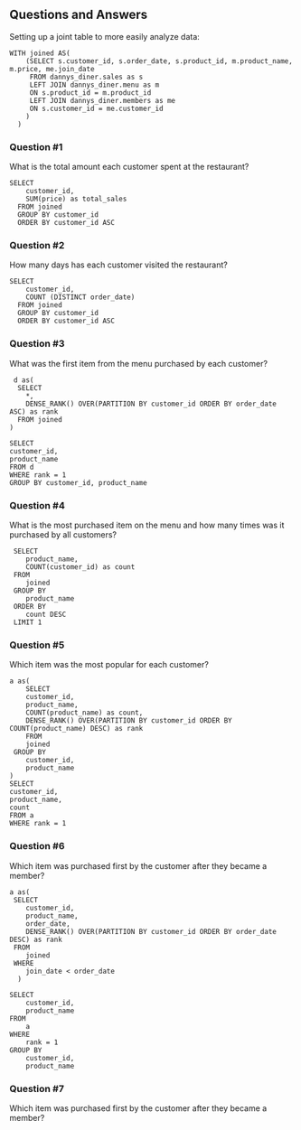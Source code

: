 ## Questions and Answers
Setting up a joint table to more easily analyze data:
```
WITH joined AS(
	(SELECT s.customer_id, s.order_date, s.product_id, m.product_name, m.price, me.join_date
     FROM dannys_diner.sales as s
     LEFT JOIN dannys_diner.menu as m
     ON s.product_id = m.product_id
     LEFT JOIN dannys_diner.members as me
     ON s.customer_id = me.customer_id
    )
  )
```
### Question #1
What is the total amount each customer spent at the restaurant?
```
SELECT 
  	customer_id,
    SUM(price) as total_sales
  FROM joined
  GROUP BY customer_id
  ORDER BY customer_id ASC
```
### Question #2
How many days has each customer visited the restaurant?
```
SELECT 
  	customer_id,
    COUNT (DISTINCT order_date)
  FROM joined
  GROUP BY customer_id
  ORDER BY customer_id ASC
```
### Question #3
What was the first item from the menu purchased by each customer?
```
 d as(
  SELECT 
  	*,
    DENSE_RANK() OVER(PARTITION BY customer_id ORDER BY order_date ASC) as rank
  FROM joined
)

SELECT 
customer_id,
product_name
FROM d
WHERE rank = 1
GROUP BY customer_id, product_name
```
### Question #4
What is the most purchased item on the menu and how many times was it purchased by all customers?
```
 SELECT
 	product_name,
    COUNT(customer_id) as count
 FROM
 	joined
 GROUP BY
 	product_name
 ORDER BY
 	count DESC
 LIMIT 1
```
### Question #5
Which item was the most popular for each customer?
```
a as(
	SELECT
	customer_id,
	product_name,
	COUNT(product_name) as count,
	DENSE_RANK() OVER(PARTITION BY customer_id ORDER BY COUNT(product_name) DESC) as rank
	FROM
 	joined
 GROUP BY
 	customer_id,
    product_name
)
SELECT
customer_id,
product_name,
count
FROM a
WHERE rank = 1
```
### Question #6
Which item was purchased first by the customer after they became a member?
```
a as(
 SELECT
 	customer_id,
 	product_name,
  	order_date,
  	DENSE_RANK() OVER(PARTITION BY customer_id ORDER BY order_date DESC) as rank
 FROM 
  	joined
 WHERE 
  	join_date < order_date
  )
  
SELECT 
	customer_id,
    product_name
FROM 
	a
WHERE 
	rank = 1
GROUP BY 
	customer_id,
    product_name
```
### Question #7
Which item was purchased first by the customer after they became a member?

